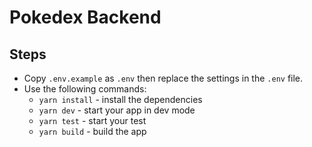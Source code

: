 # Pokedex Backend

## Steps

- Copy `.env.example` as `.env` then replace the settings in the `.env` file.
- Use the following commands:
  - `yarn install` - install the dependencies
  - `yarn dev` - start your app in dev mode
  - `yarn test` - start your test
  - `yarn build` - build the app